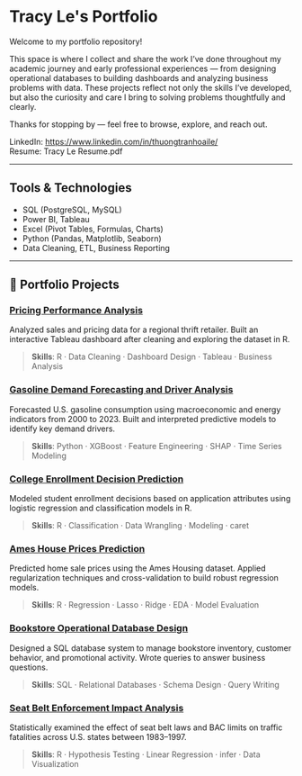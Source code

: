 # Tracy Le's Portfolio

Welcome to my portfolio repository!

This space is where I collect and share the work I’ve done throughout my academic journey and early professional experiences — from designing operational databases to building dashboards and analyzing business problems with data. These projects reflect not only the skills I’ve developed, but also the curiosity and care I bring to solving problems thoughtfully and clearly.

Thanks for stopping by — feel free to browse, explore, and reach out.

LinkedIn: https://www.linkedin.com/in/thuongtranhoaile/  
Resume: Tracy Le Resume.pdf  

---

## Tools & Technologies

- SQL (PostgreSQL, MySQL)
- Power BI, Tableau
- Excel (Pivot Tables, Formulas, Charts)
- Python (Pandas, Matplotlib, Seaborn)
- Data Cleaning, ETL, Business Reporting

---

## 📁 Portfolio Projects

### [Pricing Performance Analysis](./pricing-performance-analysis)
Analyzed sales and pricing data for a regional thrift retailer. Built an interactive Tableau dashboard after cleaning and exploring the dataset in R.  
> **Skills**: R · Data Cleaning · Dashboard Design · Tableau · Business Analysis

### [Gasoline Demand Forecasting and Driver Analysis](./gasoline-demand-forecasting)
Forecasted U.S. gasoline consumption using macroeconomic and energy indicators from 2000 to 2023. Built and interpreted predictive models to identify key demand drivers.  
> **Skills**: Python · XGBoost · Feature Engineering · SHAP · Time Series Modeling

### [College Enrollment Decision Prediction](./college-enrollment-decision-prediction)
Modeled student enrollment decisions based on application attributes using logistic regression and classification models in R.  
> **Skills**: R · Classification · Data Wrangling · Modeling · caret

### [Ames House Prices Prediction](./ames-house-prices-prediction)
Predicted home sale prices using the Ames Housing dataset. Applied regularization techniques and cross-validation to build robust regression models.  
> **Skills**: R · Regression · Lasso · Ridge · EDA · Model Evaluation

### [Bookstore Operational Database Design](./bookstore-operational-database-design)
Designed a SQL database system to manage bookstore inventory, customer behavior, and promotional activity. Wrote queries to answer business questions.  
> **Skills**: SQL · Relational Databases · Schema Design · Query Writing

### [Seat Belt Enforcement Impact Analysis](./seatbelt-enforcement-impact-analysis)
Statistically examined the effect of seat belt laws and BAC limits on traffic fatalities across U.S. states between 1983–1997.  
> **Skills**: R · Hypothesis Testing · Linear Regression · infer · Data Visualization

